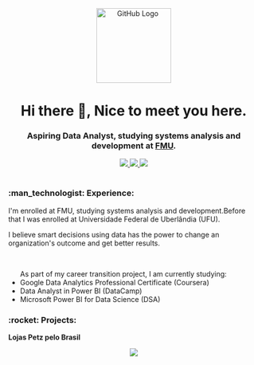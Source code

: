 <div align="center">
<img src="https://github.com/tassiotfc/tassiotfc/blob/main/octo.gif" alt="GitHub Logo" width="150" height="150" />
</div>

<h1 align="center"> Hi there 👋, Nice to meet you here.</h1>
<h3 align="center"> Aspiring Data Analyst, studying systems analysis and development at <a href="https://portal.fmu.br/" alt="FMU" target="_blank">FMU</a>. </h3>

<!-- Contatos -->
<div align="center">    
  <a href="https://github.com/d99ss" alt="github" target="_blank">
    <img src="https://img.shields.io/badge/GitHub-000000?&style=flat-square&logo=GitHub&logoColor=white">
  </a>
  
  <a href="https://www.linkedin.com/in/davidggoncalves/" alt="linkedin" target="_blank">
    <img src="https://img.shields.io/badge/LinkedIn-%230077B5.svg?&style=flat-square&logo=linkedin&logoColor=white">
  </a>
  
  <!--<a href="https://wa.me/5584981430120" alt="WhatsApp" target="_blank">
  <img src="https://img.shields.io/badge/-WhatsApp-25d366?style=flat-square&labelColor=25d366&logo=whatsapp&logoColor=white&link=https://wa.me/5584981430120"/></a>-->
  
  <a href="mailto:mrbettencourt99@gmail.com" alt="gmail" target="_blank">
    <img src="https://img.shields.io/badge/-Gmail-FF0000?style=flat-square&labelColor=FF0000&logo=gmail&logoColor=white&link=mailto:mrbettencourt99@gmail.com" />
  </a>

</div>

<br/>

<!-- Experience -->
<h3 align="left"> :man_technologist:&nbsp;Experience:</h3>
<p>I'm enrolled at FMU, studying systems analysis and development.Before that I was enrolled at Universidade Federal de Uberlândia (UFU).</p>
 <p> I believe smart decisions using data has the power to change an organization's outcome and get better results.</p>
<br/>

<ul>As part of my career transition project, I am currently studying:
  <li>Google Data Analytics Professional Certificate (Coursera)</li>
  <li>Data Analyst in Power BI (DataCamp)</li>
  <li>Microsoft Power BI for Data Science (DSA)</li>
  </ul>
<!-- Hard Skills -->
<h3 align="left"> :rocket:&nbsp;Projects:</h3>

<!-- <img src="https://github.com/tassiotfc/tassiotfc/blob/main/undraw_feeling_proud_qne1.svg" min-width="30%" max-width="100%" width="75%" align="right" alt="Computador iuriCode"> -->


**Lojas Petz pelo Brasil**
 <div align="center">
  <a href="https://app.powerbi.com/view?r=eyJrIjoiNzgwM2QyNzktMzE2Yy00YTZlLWFhM2YtZTM1ZjhhZWY2MDhiIiwidCI6ImM1OWExYzQ3LWIxOTgtNDkyZS04NjBiLTY1YWQwODhkZWU2NSJ9&pageName=ReportSection1f1268a9161c1c356505"></a>
  
  <img src="(https://user-images.githubusercontent.com/24706768/192893649-d742cd7d-1e46-4b16-8196-edbd9f2ce78d.png)">
</div>
 
